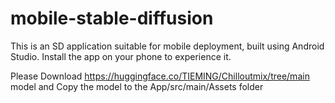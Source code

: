 # mobile-stable-diffusion

This is an SD application suitable for mobile deployment, built using Android Studio. Install the app on your phone to experience it.

Please Download https://huggingface.co/TIEMING/Chilloutmix/tree/main model and Copy the model to the App/src/main/Assets folder
